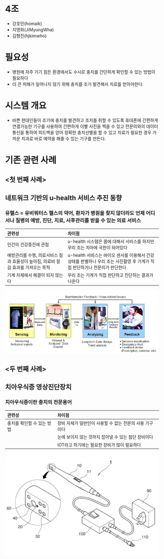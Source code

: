 # 4조

* 강호민(homaik)
* 지명화(JiMyungWha)
* 김형진(hjkimwho)


# 필요성

* 병원에 자주 가기 힘든 환경에서도 수시로 충치를 간단하게 확인할 수 있는 방법이 필요하다
* 더 큰 피해가 일어나지 않기 위해 충치를 조기 발견해서 치료를 받아야한다.

# 시스템 개요 
* 바쁜 현대인들이 조기에 충치를 발견하고 조치를 취할 수 있도록 휴대폰에 간편하게 연결가능한 기구를 사용하여  간편하게 이빨 사진을 찍을 수 있고 전문의와의 데이터 통신을 통하여 피드백을 얻어 정확한 충치선별을 할 수 있고 치료가 필요한 경우 가까운 치과로 바로 예약을 해줄 수 있는 기구를 만든다.


# 기존 관련 사례

## <첫 번째 사례>

## **네트워크 기반의 u-health 서비스 추진 동향**

### 유헬스 = 유비쿼터스 헬스의 약어, 환자가 병원을 찾지 않더라도 언제 어디서나 질병의 예방, 진단, 치료, 사후관리를 받을 수 있는 의료 서비스 ###

|관련성				|차이점				|
|:------------------------------|:------------------------------|
|인간의 건강증진에 관점		|u-health 시스템은 몸에 대해서 서비스를 하지만 우리 조는 치아에 국한이 되어있다|
|예방관리를 수행, 의료서비스 질과 효율성이 높아짐, 의료비 절감 효과를 가져오는 목적|u-health 서비스는 바이오 센서를 이용해서 건강상태를 판별하나 우리 조는 사진촬영 후 기계가 직접 판단하거나 전문의가 판단한다|
|기계 자체에서 해결이 되지 않는다|우리 조는 기계가 직접 판단하고 진단하는 결과가 나온다|

![유헬스 이미지](https://github.com/homaik/STD/blob/master/%EC%9C%A0%ED%97%AC%EC%8A%A4.PNG?raw=true)

## <두 번째 사례>

## **치아우식증 영상진단장치**

### 치아우식증이란 충치의 전문용어 ###

|관련성				|차이점				|
|:------------------------------|:------------------------------|
|충치를 확인할 수 있는 방법     |장비 자체가 일반인이 사용할 수 없는 전문의 사용 기구이다|
|				|눈에 보이지 않는 것까지 잡아낼 수 있는 첨단 장비이다|
|				|IOT라고 하기에는 필요한 장비가 많이 필요하다|

![치아우식증 영상진단장치 이미지](https://github.com/homaik/STD/blob/master/%EC%B9%98%EC%95%84%EC%9A%B0%EC%8B%9D%EC%A6%9D%EC%A7%84%EB%8B%A8%EC%9E%A5%EC%B9%98.PNG?raw=true)


